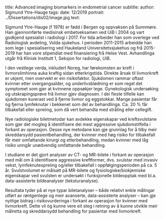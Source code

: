 title: Advanced imaging biomarkers in endometrial cancer
subtitle:
author: Sigmund Ytre-Hauge
tags: 
date: 12/2019
portrait: ../Dissertations/dis02/image.jpg
text:

Sigmund Ytre-Hauge (f 1978) er fødd i Bergen og oppvaksen på Sunnmøre. Han gjennomførte medisinsk embetseksamen ved UiB i 2004 og vart godkjend spesialist i radiologi i 2017. For tida arbeider han som overlege ved Radiologisk avdeling, Volda sjukehus. I perioden 2011-2015 arbeidde han som lege i spesialisering ved Haukeland Universitetssjukehus og frå 2015-2019 har han vore stipendiat med finansiering frå Helse Vest. Avhandlinga utgår frå Klinisk Institutt 1, Seksjon for radiologi, UiB.


I den vestlege verda, inkludert Noreg, har førekomsten av kreft i livmorslimhinna auka kraftig sidan etterkrigstida. Direkte årsak til livmorkreft er ukjent, men overvekt er ein risikofaktor. Sjukdomen rammar oftast kvinner etter overgangsalder, og underlivsblødning er som regel det symptomet som gjer at kvinnene oppsøkjer lege. Gynekologisk undersøking og utskrapingsprøve frå livmor gjev diagnosen. I dei fleste tilfelle kan sjukdomen kurerast ved å fjerne livmor og eggstokkar. Mange pasientar får òg fjerna lymfeknutar i bekkenet som del av behandlinga. Ca. 20 \% får tilbakefall eller spreiing, som då vert behandla med stråling eller cellegift.

Nye radiologiske biletmetodar kan avdekke eigenskapar ved kreftsvulstane som gjer det mogleg å identifisere dei mest aggressive sjukdomstilfella i forkant av operasjon. Desse nye metodane kan gje grunnlag for å tilby meir skreddarsydd pasientbehandling, der kvinner med høg risiko for tilbakefall får meir omfattande kirurgi og etterbehandling, medan kvinner med låg risiko unngår unødvendig omfattande behandling.

I studiane er det gjort analyser av CT- og MR-bilete i forkant av operasjon med mål om å identifisere aggressive kreftformer, dvs. svulstar med invasiv vekst, lymfeknutespreiing og/eller tilbakefall i oppfølgingsperioden på ca. 5 år. Svulstvolumet er målsatt på MR-bilete og fysiologiske/biokjemiske eigenskapar ved svulsten er undersøkt i funksjonelle bildeopptak med bl.a. data-assisterte bildeanalyser (teksturanalyse).

Resultata tyder på at nye typar biletanalyser – både relativt enkle målingar utført av røntgenlege og meir avanserte, data-assisterte analyser – kan gje nyttige bidrag i risikovurderinga i forkant av operasjon for kvinner med livmorkreft. Dette vil òg kunne vere eit steg i retning av å kunne utvikle meir målretta og skreddarsydd behandling for pasientar med livmorkreft.

